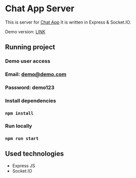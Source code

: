 # Chat App Server
This is server for [Chat App](https://pj-chat-app.netlify.app/) It is written in Express & Socket.IO.

Demo version: [LINK](https://pj-chat-app.netlify.app/)

## Running project

### Demo user access
### Email: demo@demo.com
### Password: demo123

### Install dependencies
### `npm install`

### Run locally
### `npm run start`

## Used technologies
- Express JS
- Socket.IO
